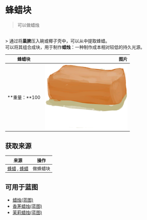 # 蜂蜡块  
> 可以做蜡烛  
<br>  
> 通过将<b>巢脾</b>压入碗或椰子壳中，可以从中提取蜂蜡。<br>可以将其组合成块，用于制作<b>蜡烛</b>：一种制作成本相对较低的持久光源。  
  
  蜂蜡块  |   图片   
 ----  |  ----:   
 **重量：**100  |  <img decoding="async" src="Sprite/BeeswaxBlock.png" href="a.md" style="max-width:300px;max-height:300px;">   
  
## 获取来源  
来源  |  操作  
----  |  ----  
[蜂蜡](Beeswax.md) , [蜂蜡](Beeswax.md)  |  做蜂蜡块  
## 可用于蓝图  
- [蜡烛(蓝图)](Bp_Candles.md)  
- [香茅蜡烛(蓝图)](Bp_CandlesCitronella.md)  
- [茉莉蜡烛(蓝图)](Bp_CandlesJasmine.md)  
  
  
